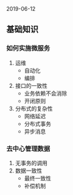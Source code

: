 2019-06-12

## 基础知识

### 如何实施微服务
1. 运维
    - 自动化
    - 编排
2. 接口的一致性
    - 业务依赖不会消除
    - 开闭原则
3. 分布式的复杂性
    - 网络延迟
    - 分布式事务
    - 异步消息

### 去中心管理数据
1. 无事务的调用
2. 数据一致性
    - 最终一致性
    - 补偿机制